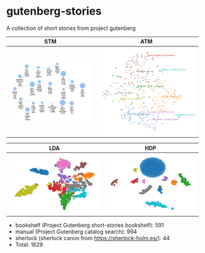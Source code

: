 # gutenberg-stories

A collection of short stories from project gutenberg 

STM | ATM
:-------------------------:|:-------------------------:
<img src="stm.png" alt-text="stm on stories"> | <img src="authors.png" alt-text="atm on stories"> 

LDA        |  HDP  |
:-------------------------:|:-------------------------:
<img src="lda.png" alt-text="lda on stories">  | <img src="hdp.png" alt-text="hdp on stories"> 
- bookshelf (Project Gutenberg short-stories bookshelf): 591
- manual (Project Gutenberg catalog search): 994
- sherlock (sherlock canon from https://sherlock-holm.es/): 44
- Total: 1629
